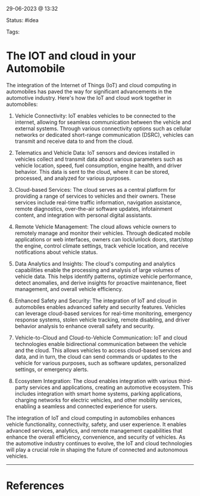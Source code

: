 29-06-2023 @ 13:32

Status: #idea

Tags: 

# The IOT and cloud in your Automobile

The integration of the Internet of Things (IoT) and cloud computing in automobiles has paved the way for significant advancements in the automotive industry. Here's how the IoT and cloud work together in automobiles:

1. Vehicle Connectivity: IoT enables vehicles to be connected to the internet, allowing for seamless communication between the vehicle and external systems. Through various connectivity options such as cellular networks or dedicated short-range communication (DSRC), vehicles can transmit and receive data to and from the cloud.
    
2. Telematics and Vehicle Data: IoT sensors and devices installed in vehicles collect and transmit data about various parameters such as vehicle location, speed, fuel consumption, engine health, and driver behavior. This data is sent to the cloud, where it can be stored, processed, and analyzed for various purposes.
    
3. Cloud-based Services: The cloud serves as a central platform for providing a range of services to vehicles and their owners. These services include real-time traffic information, navigation assistance, remote diagnostics, over-the-air software updates, infotainment content, and integration with personal digital assistants.
    
4. Remote Vehicle Management: The cloud allows vehicle owners to remotely manage and monitor their vehicles. Through dedicated mobile applications or web interfaces, owners can lock/unlock doors, start/stop the engine, control climate settings, track vehicle location, and receive notifications about vehicle status.
    
5. Data Analytics and Insights: The cloud's computing and analytics capabilities enable the processing and analysis of large volumes of vehicle data. This helps identify patterns, optimize vehicle performance, detect anomalies, and derive insights for proactive maintenance, fleet management, and overall vehicle efficiency.
    
6. Enhanced Safety and Security: The integration of IoT and cloud in automobiles enables advanced safety and security features. Vehicles can leverage cloud-based services for real-time monitoring, emergency response systems, stolen vehicle tracking, remote disabling, and driver behavior analysis to enhance overall safety and security.
    
7. Vehicle-to-Cloud and Cloud-to-Vehicle Communication: IoT and cloud technologies enable bidirectional communication between the vehicle and the cloud. This allows vehicles to access cloud-based services and data, and in turn, the cloud can send commands or updates to the vehicle for various purposes, such as software updates, personalized settings, or emergency alerts.
    
8. Ecosystem Integration: The cloud enables integration with various third-party services and applications, creating an automotive ecosystem. This includes integration with smart home systems, parking applications, charging networks for electric vehicles, and other mobility services, enabling a seamless and connected experience for users.
    

The integration of IoT and cloud computing in automobiles enhances vehicle functionality, connectivity, safety, and user experience. It enables advanced services, analytics, and remote management capabilities that enhance the overall efficiency, convenience, and security of vehicles. As the automotive industry continues to evolve, the IoT and cloud technologies will play a crucial role in shaping the future of connected and autonomous vehicles.

---
# References

